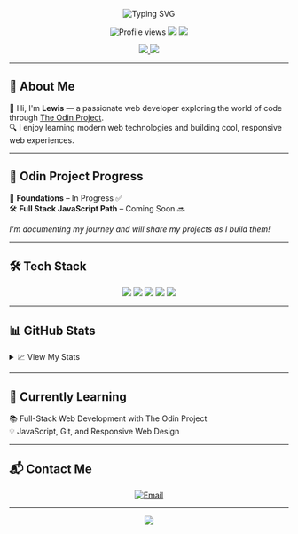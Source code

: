 <!-- Banner -->
<p align="center">
  <img src="https://readme-typing-svg.herokuapp.com?font=Fira+Code&duration=2500&pause=1000&color=36BCF7&center=true&vCenter=true&width=440&lines=Hi+there!+I'm+Lewis;Welcome+to+my+GitHub+profile!" alt="Typing SVG" />
</p>

<!-- Profile Stats -->
<p align="center">
  <img src="https://komarev.com/ghpvc/?username=LewisCodesWebsites&style=flat-square" alt="Profile views"/>
  <img src="https://img.shields.io/github/followers/LewisCodesWebsites?label=Followers&style=flat-square" />
  <img src="https://img.shields.io/github/stars/LewisCodesWebsites?label=Stars&style=flat-square" />
</p>

<!-- Socials -->
<p align="center">
  <a href="https://twitter.com/yourhandle" target="_blank">
    <img src="https://img.shields.io/badge/Twitter-1DA1F2?style=for-the-badge&logo=twitter&logoColor=white"/>
  </a>
  <a href="https://linkedin.com/in/yourhandle" target="_blank">
    <img src="https://img.shields.io/badge/LinkedIn-0077B5?style=for-the-badge&logo=linkedin&logoColor=white"/>
  </a>
</p>

---

## 🚀 About Me

🌟 Hi, I'm **Lewis** — a passionate web developer exploring the world of code through [The Odin Project](https://www.theodinproject.com/).  
🔍 I enjoy learning modern web technologies and building cool, responsive web experiences.

---

## 🧭 Odin Project Progress

📘 **Foundations** – In Progress ✅  
🛠️ **Full Stack JavaScript Path** – Coming Soon 🔜  

_I'm documenting my journey and will share my projects as I build them!_

---

## 🛠️ Tech Stack

<p align="center">
  <img src="https://img.shields.io/badge/HTML5-E34F26?style=for-the-badge&logo=html5&logoColor=white"/>
  <img src="https://img.shields.io/badge/CSS3-1572B6?style=for-the-badge&logo=css3&logoColor=white"/>
  <img src="https://img.shields.io/badge/JavaScript-F7DF1E?style=for-the-badge&logo=javascript&logoColor=black"/>
  <img src="https://img.shields.io/badge/Node.js-339933?style=for-the-badge&logo=node.js&logoColor=white"/>
  <img src="https://img.shields.io/badge/React-20232A?style=for-the-badge&logo=react&logoColor=61DAFB"/>
</p>

---

## 📊 GitHub Stats

<details>
  <summary>📈 View My Stats</summary>
  <p align="center">
    <img src="https://github-readme-stats.vercel.app/api?username=LewisCodesWebsites&show_icons=true&theme=radical" alt="GitHub Stats"/>
    <br/><br/>
    <img src="https://github-readme-activity-graph.cyclic.app/graph?username=LewisCodesWebsites&theme=github-compact" alt="Activity Graph"/>
    <br/><br/>
    <img src="https://github-readme-streak-stats.herokuapp.com/?user=LewisCodesWebsites&theme=radical" alt="GitHub Streak"/>
  </p>
</details>

---

## 🌱 Currently Learning

📚 Full-Stack Web Development with The Odin Project  
💡 JavaScript, Git, and Responsive Web Design

---

## 📬 Contact Me

<p align="center">
  <a href="mailto:lewiszhu32@gmail.com">
    <img src="https://img.shields.io/badge/Email-D14836?style=for-the-badge&logo=gmail&logoColor=white" alt="Email"/>
  </a>
</p>

---

<p align="center">
  <img src="https://profile-counter.glitch.me/LewisCodesWebsites/count.svg" />
</p>